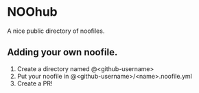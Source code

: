 # NOOhub
A nice public directory of noofiles.  

## Adding your own noofile.
1. Create a directory named @\<github-username\>
2. Put your noofile in @\<github-username\>/\<name\>.noofile.yml
3. Create a PR!
